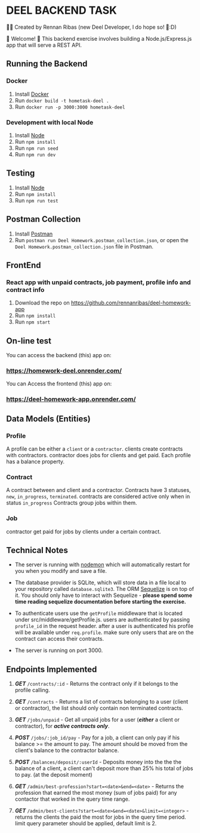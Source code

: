 # DEEL BACKEND TASK

👨‍💻 Created by Rennan Ribas (new Deel Developer, I do hope so! 🤞:D)

💫 Welcome! 🎉
This backend exercise involves building a Node.js/Express.js app that will serve a REST API.

## Running the Backend

### Docker

1. Install [Docker](https://docs.docker.com/get-docker/)
2. Run `docker build -t hometask-deel .`
3. Run `docker run -p 3000:3000 hometask-deel`

### Development with local Node

1. Install [Node](https://nodejs.org/en/download/)
2. Run `npm install`
3. Run `npm run seed`
4. Run `npm run dev`

## Testing

1. Install [Node](https://nodejs.org/en/download/)
2. Run `npm install`
3. Run `npm run test`

## Postman Collection

1. Install [Postman](https://www.postman.com/)
2. Run `postman run Deel Homework.postman_collection.json`, or open the `Deel Homework.postman_collection.json` file in Postman.

## FrontEnd

### React app with unpaid contracts, job payment, profile info and contract info

1. Download the repo on https://github.com/rennanribas/deel-homework-app
2. Run `npm install`
3. Run `npm start`

## On-line test

You can access the backend (this) app on:

### https://homework-deel.onrender.com/

You can Access the frontend (this) app on:

### https://deel-homework-app.onrender.com/

## Data Models (Entities)

### Profile

A profile can be either a `client` or a `contractor`.
clients create contracts with contractors. contractor does jobs for clients and get paid.
Each profile has a balance property.

### Contract

A contract between and client and a contractor.
Contracts have 3 statuses, `new`, `in_progress`, `terminated`. contracts are considered active only when in status `in_progress`
Contracts group jobs within them.

### Job

contractor get paid for jobs by clients under a certain contract.

## Technical Notes

- The server is running with [nodemon](https://nodemon.io/) which will automatically restart for you when you modify and save a file.

- The database provider is SQLite, which will store data in a file local to your repository called `database.sqlite3`. The ORM [Sequelize](http://docs.sequelizejs.com/) is on top of it. You should only have to interact with Sequelize - **please spend some time reading sequelize documentation before starting the exercise.**

- To authenticate users use the `getProfile` middleware that is located under src/middleware/getProfile.js. users are authenticated by passing `profile_id` in the request header. after a user is authenticated his profile will be available under `req.profile`. make sure only users that are on the contract can access their contracts.
- The server is running on port 3000.

## Endpoints Implemented

1. **_GET_** `/contracts/:id` - Returns the contract only if it belongs to the profile calling.

1. **_GET_** `/contracts` - Returns a list of contracts belonging to a user (client or contractor), the list should only contain non terminated contracts.

1. **_GET_** `/jobs/unpaid` - Get all unpaid jobs for a user (**_either_** a client or contractor), for **_active contracts only_**.

1. **_POST_** `/jobs/:job_id/pay` - Pay for a job, a client can only pay if his balance >= the amount to pay. The amount should be moved from the client's balance to the contractor balance.

1. **_POST_** `/balances/deposit/:userId` - Deposits money into the the the balance of a client, a client can't deposit more than 25% his total of jobs to pay. (at the deposit moment)

1. **_GET_** `/admin/best-profession?start=<date>&end=<date>` - Returns the profession that earned the most money (sum of jobs paid) for any contactor that worked in the query time range.

1. **_GET_** `/admin/best-clients?start=<date>&end=<date>&limit=<integer>` - returns the clients the paid the most for jobs in the query time period. limit query parameter should be applied, default limit is 2.

